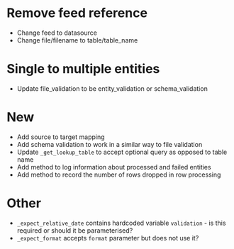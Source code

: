 # Remove feed reference
* Change feed to datasource
* Change file/filename to table/table_name

# Single to multiple entities
* Update file_validation to be entity_validation or schema_validation


# New
* Add source to target mapping
* Add schema validation to work in a similar way to file validation
* Update `_get_lookup_table` to accept optional query as opposed to table name
* Add method to log information about processed and failed entities
* Add method to record the number of rows dropped in row processing

# Other
* `_expect_relative_date` contains hardcoded variable `validation` - is this required or should it be parameterised?
* `_expect_format` accepts `format` parameter but does not use it?

